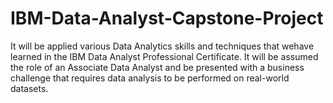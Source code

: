 # IBM-Data-Analyst-Capstone-Project 
It will be applied various Data Analytics skills and techniques that wehave learned in the IBM Data Analyst Professional Certificate. It will be assumed the role of an Associate Data Analyst and be presented with a business challenge that requires data analysis to be performed on real-world datasets.

